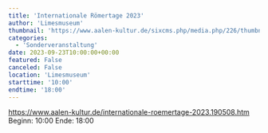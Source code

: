 ```yaml
---
title: 'Internationale Römertage 2023'
author: 'Limesmuseum'
thumbnail: 'https://www.aalen-kultur.de/sixcms.php/media.php/226/thumbnails/PNr_118_Jahresprogramm%20Limesmuseum%202023%20-%20R%C3%B6mertage%20%28c%29%20Stadt%20Aalen.jpg.599606.jpg'
categories:
  - 'Sonderveranstaltung'
date: 2023-09-23T10:00:00+00:00
featured: False
canceled: False
location: 'Limesmuseum'
starttime: '10:00'
endtime: '18:00'
---
```

https://www.aalen-kultur.de/internationale-roemertage-2023.190508.htm
Beginn: 10:00
 Ende: 18:00